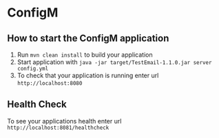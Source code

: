 # ConfigM

How to start the ConfigM application
---

1. Run `mvn clean install` to build your application
1. Start application with `java -jar target/TestEmail-1.1.0.jar server config.yml`
1. To check that your application is running enter url `http://localhost:8080`

Health Check
---

To see your applications health enter url `http://localhost:8081/healthcheck`
